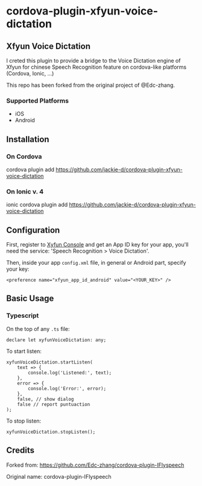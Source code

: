 # cordova-plugin-xfyun-voice-dictation

## Xfyun Voice Dictation

I creted this plugin to provide a bridge to the Voice Dictation engine of Xfyun for chinese Speech Recognition feature on cordova-like platforms (Cordova, Ionic, ...)

This repo has been forked from the original project of @Edc-zhang.

### Supported Platforms

- iOS
- Android

## Installation

### On Cordova

cordova plugin add https://github.com/jackie-d/cordova-plugin-xfyun-voice-dictation

### On Ionic v. 4

ionic cordova plugin add https://github.com/jackie-d/cordova-plugin-xfyun-voice-dictation

## Configuration

First, register to [Xyfun Console](https://console.xfyun.cn/services/iat) and get an App ID key for your app, you'll need the service: 'Speech Recognition > Voice Dictation'.

Then, inside your app `config.xml` file, in general or Android part, specify your key:

```
<preference name="xfyun_app_id_android" value="<YOUR_KEY>" />
```

## Basic Usage

### Typescript

On the top of any `.ts` file: 

```
declare let xyfunVoiceDictation: any;
```

To start listen:

```
xyfunVoiceDictation.startListen(
    text => {
        console.log('Listened:', text);
    },
    error => {
        console.log('Error:', error);
    },
    false, // show dialog
    false // report puntuaction
);
```

To stop listen:

```
xyfunVoiceDictation.stopListen();
```

## Credits

Forked from: https://github.com/Edc-zhang/cordova-plugin-IFlyspeech

Original name: cordova-plugin-IFlyspeech